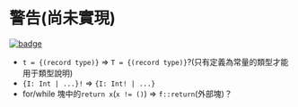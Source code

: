 # 警告(尚未實現)

[![badge](https://img.shields.io/endpoint.svg?url=https%3A%2F%2Fgezf7g7pd5.execute-api.ap-northeast-1.amazonaws.com%2Fdefault%2Fsource_up_to_date%3Fowner%3Derg-lang%26repos%3Derg%26ref%3Dmain%26path%3Ddoc/EN/compiler/TODO_warn.md%26commit_hash%3Dd15cbbf7b33df0f78a575cff9679d84c36ea3ab1)](https://gezf7g7pd5.execute-api.ap-northeast-1.amazonaws.com/default/source_up_to_date?owner=erg-lang&repos=erg&ref=main&path=doc/EN/compiler/TODO_warn.md&commit_hash=d15cbbf7b33df0f78a575cff9679d84c36ea3ab1)

* `t = {(record type)}` => `T = {(record type)}`?(只有定義為常量的類型才能用于類型說明)
* `{I: Int | ...}!` => `{I: Int! | ...}`
* for/while 塊中的`return x`(`x != ()`) => `f::return`(外部塊)？